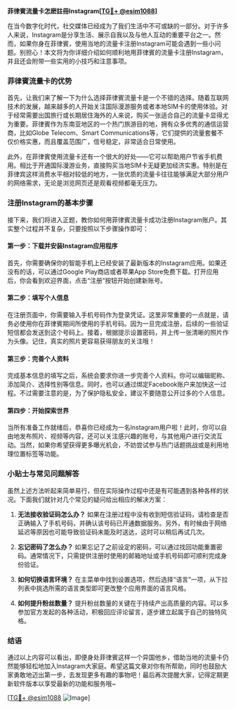 **菲律賓流量卡怎麽註冊Instagram[[TG💪+ @esim1088](https://t.me/s/esim1088)]**

在当今数字化时代，社交媒体已经成为了我们生活中不可或缺的一部分。对于许多人来说，Instagram是分享生活、展示自我以及与他人互动的重要平台之一。然而，如果你身在菲律賓，使用当地的流量卡注册Instagram可能会遇到一些小问题。别担心！本文将为你详细介绍如何顺利地用菲律賓的流量卡注册Instagram，并且还会附带一些实用的小技巧和注意事项。

### 菲律賓流量卡的优势

首先，让我们来了解一下为什么选择菲律賓流量卡是一个不错的选择。随着互联网技术的发展，越来越多的人开始关注国际漫游服务或者本地SIM卡的使用体验。对于经常需要出国旅行或长期居住海外的人来说，购买一张适合自己的流量卡显得尤为重要。菲律賓作为东南亚地区的一个热门旅游目的地，拥有众多优秀的通信运营商，比如Globe Telecom、Smart Communications等，它们提供的流量套餐不仅价格实惠，而且覆盖范围广，信号稳定，非常适合日常使用。

此外，在菲律賓使用流量卡还有一个很大的好处——它可以帮助用户节省手机费用。相比于开通国际漫游业务，直接购买当地SIM卡无疑更加经济实惠。特别是在菲律宾这样消费水平相对较低的地方，一张优质的流量卡往往能够满足大部分用户的网络需求，无论是浏览网页还是观看视频都毫无压力。

### 注册Instagram的基本步骤

接下来，我们将进入正题，教你如何用菲律賓流量卡成功注册Instagram账户。其实整个过程并不复杂，只要按照以下步骤操作即可：

#### 第一步：下载并安装Instagram应用程序
首先，你需要确保你的智能手机上已经安装了最新版本的Instagram应用。如果还没有的话，可以通过Google Play商店或者苹果App Store免费下载。打开应用后，你会看到欢迎界面，点击“注册”按钮开始创建新账号。

#### 第二步：填写个人信息
在注册页面中，你需要输入手机号码作为登录凭证。这里非常重要的一点就是，请务必使用你在菲律賓期间所使用的手机号码。因为一旦完成注册，后续的一些验证短信都会发送到这个号码上。接着，根据提示设置密码，并上传一张清晰的照片作为头像。记住，真实的照片更容易获得朋友的关注哦！

#### 第三步：完善个人资料
完成基本信息的填写之后，系统会要求你进一步完善个人资料。你可以编辑昵称、添加简介、选择性别等信息。同时，也可以通过绑定Facebook账户来加快这一过程。不过需要注意的是，为了保护隐私安全，建议不要随意公开过多的个人信息。

#### 第四步：开始探索世界
当所有准备工作就绪后，恭喜你已经成为一名Instagram用户啦！此时，你可以自由地发布照片、视频等内容，还可以关注感兴趣的账号，与其他用户进行交流互动。当然，如果你希望获得更多曝光机会，不妨尝试参与热门话题挑战或是利用地理位置标签等功能。

### 小贴士与常见问题解答

虽然上述方法听起来简单易行，但在实际操作过程中还是有可能遇到各种各样的状况。下面我们就针对几个常见的疑问给出相应的解决方案：

1. **无法接收验证码怎么办？**
   如果在注册过程中没有收到短信验证码，请检查是否正确输入了手机号码，并确认该号码已开通数据服务。另外，有时候由于网络延迟等原因也可能导致验证码未能及时送达，这时可以稍后再试几次。

2. **忘记密码了怎么办？**
   如果忘记了之前设定的密码，可以通过找回功能重置密码。通常情况下，只需提供注册时使用的邮箱地址或手机号码即可顺利完成身份验证。

3. **如何切换语言环境？**
   在主菜单中找到设置选项，然后选择“语言”一项，从下拉列表中挑选所需的语言类型即可更改整个应用界面的语言风格。

4. **如何提升粉丝数量？**
   提升粉丝数量的关键在于持续产出高质量的内容。可以多参加官方发起的各种活动，积极回应评论留言，逐步建立起属于自己的独特风格。

### 结语

通过以上内容可以看出，即便身处菲律賓这样一个异国他乡，借助当地的流量卡仍然能够轻松地加入Instagram大家庭。希望这篇文章对你有所帮助，同时也鼓励大家勇敢地迈出第一步，去发现更多有趣的事物吧！最后再次提醒大家，记得定期更新软件版本以享受最新的功能和服务哦~

[[TG💪+ @esim1088](https://t.me/s/esim1088) ![Image](https://i.postimg.cc/4NQfJmqS/Snipaste-2025-05-13-00-14-12.png)]